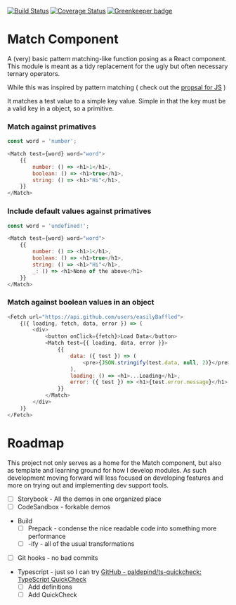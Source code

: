 [![Build Status](https://travis-ci.org/easilyBaffled/switch-component.svg?branch=master)](https://travis-ci.org/easilyBaffled/switch-component)
[![Coverage Status](https://coveralls.io/repos/github/easilyBaffled/switch-component/badge.svg?branch=master)](https://coveralls.io/github/easilyBaffled/switch-component?branch=master) 
[![Greenkeeper badge](https://badges.greenkeeper.io/easilyBaffled/switch-component.svg)](https://greenkeeper.io/)

# Match Component
A (very) basic pattern matching-like function posing as a React component. 
This module is meant as a tidy replacement for the ugly but often necessary ternary operators. 

While this was inspired by pattern matching ( check out the [propsal for JS](https://github.com/tc39/proposal-pattern-matching) ) 

It matches a test value to a simple key value. Simple in that the key must be a valid key in a object, so a primitive.  

### Match against primatives
```javascript
const word = 'number';

<Match test={word} word="word">
    {{
        number: () => <h1>1</h1>,
        boolean: () => <h1>true</h1>,
        string: () => <h1>"Hi"</h1>,
    }}
</Match>
```

### Include default values against primatives
```javascript
const word = 'undefined!';

<Match test={word} word="word">
    {{
        number: () => <h1>1</h1>,
        boolean: () => <h1>true</h1>,
        string: () => <h1>"Hi"</h1>,
        _: () => <h1>None of the above</h1>
    }}
</Match>
```

### Match against boolean values in an object
```javascript
<Fetch url="https://api.github.com/users/easilyBaffled">
    {({ loading, fetch, data, error }) => (
        <div>
            <button onClick={fetch}>Load Data</button>
            <Match test={{ loading, data, error }}>
                {{
                    data: ({ test }) => (
                        <pre>{JSON.stringify(test.data, null, 2)}</pre>
                    ),
                    loading: () => <h1>...Loading</h1>,
                    error: ({ test }) => <h1>{test.error.message}</h1>
                }}
            </Match>
        </div>
    )}
</Fetch>
```
# Roadmap
This project not only serves as a home for the Match component, but also as template and learning ground for how I develop modules. 
As such development moving forward will less focused on developing features and more on trying out and implementing dev support tools.
- [ ] Storybook - All the demos in one organized place
- [ ] CodeSandbox - forkable demos
- Build
	- [ ] Prepack - condense the nice readable code into something more performance
	- [ ] -ify - all of the usual transformations 
- [ ] Git hooks - no bad commits
- Typescript - just so I can try [GitHub - paldepind/ts-quickcheck: TypeScript QuickCheck](https://github.com/paldepind/ts-quickcheck)
	- [ ] Add definitions 
	- [ ] Add QuickCheck 
